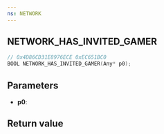 ```yaml
---
ns: NETWORK
---
```

## NETWORK_HAS_INVITED_GAMER

```c
// 0x4D86CD31E8976ECE 0xEC651BC0
BOOL NETWORK_HAS_INVITED_GAMER(Any* p0);
```


## Parameters
* **p0**: 

## Return value
